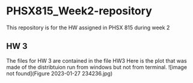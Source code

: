 # PHSX815_Week2-repository
This repository is for the HW assigned in PHSX 815 during week 2

## HW 3
The files for HW 3 are contained in the file HW3
Here is the plot that was made of the distribtuion run from windows but not from terminal. ![image not found](Figure 2023-01-27 234236.jpg)

